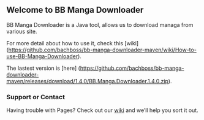 ## Welcome to BB Manga Downloader

BB Manga Downloader is a Java tool, allows us to download managa from various site.

For more detail about how to use it, check this [wiki] (https://github.com/bachboss/bb-manga-downloader-maven/wiki/How-to-use-BB-Manga-Downloader).

The lastest version is [here] (https://github.com/bachboss/bb-manga-downloader-maven/releases/download/1.4.0/BB.Manga.Downloader.1.4.0.zip).


### Support or Contact
Having trouble with Pages? Check out our [wiki](https://github.com/bachboss/bb-manga-downloader-maven/wiki) and we’ll help you sort it out.
